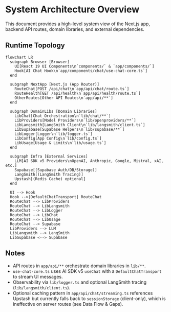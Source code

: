 # System Architecture Overview

This document provides a high-level system view of the Next.js app, backend API routes, domain libraries, and external dependencies.

## Runtime Topology

```mermaid
flowchart LR
  subgraph Browser [Browser]
    UI[React 19 UI Components\n`components/` & `app/components/`]
    Hook[AI Chat Hook\n`app/components/chat/use-chat-core.ts`]
  end

  subgraph NextApp [Next.js (App Router)]
    RouteChat[POST /api/chat\n`app/api/chat/route.ts`]
    RouteHealth[GET /api/health\n`app/api/health/route.ts`]
    OtherRoutes[Other API Routes\n`app/api/**`]
  end

  subgraph DomainLibs [Domain Libraries]
    LibChat[Chat Orchestration\n`lib/chat/**`]
    LibProviders[Model Providers\n`lib/openproviders/**`]
    LibLangsmith[LangSmith Client\n`lib/langsmith/client.ts`]
    LibSupabase[Supabase Helpers\n`lib/supabase/**`]
    LibLogger[Logger\n`lib/logger.ts`]
    LibConfig[App Config\n`lib/config.ts`]
    LibUsage[Usage & Limits\n`lib/usage.ts`]
  end

  subgraph Infra [External Services]
    LLM[AI SDK v5 Providers\nOpenAI, Anthropic, Google, Mistral, xAI, etc.]
    Supabase[(Supabase Auth/DB/Storage)]
    LangSmith[(LangSmith Tracing)]
    Upstash[(Redis Cache) optional]
  end

  UI --> Hook
  Hook -->|DefaultChatTransport| RouteChat
  RouteChat --> LibProviders
  RouteChat --> LibLangsmith
  RouteChat --> LibLogger
  RouteChat --> LibChat
  RouteChat --> LibUsage
  RouteChat --> Supabase
  LibProviders --> LLM
  LibLangsmith --> LangSmith
  LibSupabase <--> Supabase
```

## Notes
- API routes in `app/api/**` orchestrate domain libraries in `lib/**`.
- `use-chat-core.ts` uses AI SDK v5 `useChat` with a `DefaultChatTransport` to stream UI messages.
- Observability via `lib/logger.ts` and optional LangSmith tracing (`lib/langsmith/client.ts`).
- Optional caching pattern in `app/api/chat/streaming.ts` references Upstash but currently falls back to `sessionStorage` (client-only), which is ineffective on server routes (see Data Flow & Gaps).
